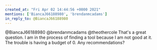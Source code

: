 ```yaml
---
created_at: "Fri Apr 02 14:44:56 +0000 2021"
mentions: ['BiancaJ66188980', 'brendanmcadams']
in_reply_to: @BiancaJ66188980
---
```


@BiancaJ66188980 @brendanmcadams @theothercole That's a great question. I am in the process of finding a tool because I am not good at it. The trouble is having a budget of 0. Any recommendations?